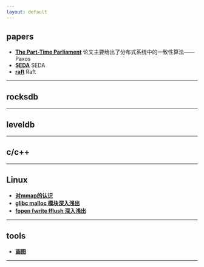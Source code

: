 ```yaml
---
layout: default
---
```


## papers
- [**The Part-Time Parliament**](/contents/papers/the_part-time_parliament)
论文主要给出了分布式系统中的一致性算法——Paxos
- [**SEDA**](/contents/papers/seda)
SEDA
- [**raft**](/contents/papers/raft)
Raft

---
## rocksdb

---
## leveldb

---
## c/c++

---
## Linux
- [**对mmap的认识**](/contents/linux/mmap)  
- [**glibc malloc 模块深入浅出**](/contents/linux/malloc)   
- [**fopen fwrite fflush 深入浅出**](/contents/linux/fxxx)

---
## tools
- [**画图**](/contents/tools/draw)

---
